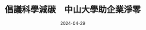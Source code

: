 ---
tags: 2024-ccrs-vcmconference-articles
# Disable page generation
permalink: false
date: 2024-04-29
title: 倡議科學減碳　中山大學助企業淨零
coverImage: 
url: https://ccrs.org.tw/news-detail.php?id=20
---